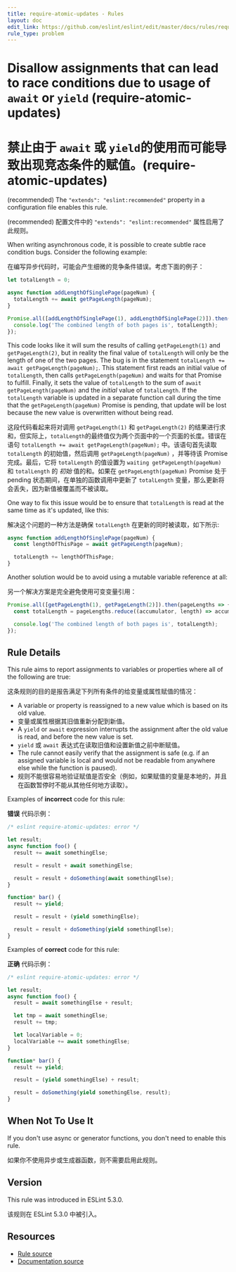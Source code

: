 ```yaml
---
title: require-atomic-updates - Rules
layout: doc
edit_link: https://github.com/eslint/eslint/edit/master/docs/rules/require-atomic-updates.md
rule_type: problem
---
```

<!-- Note: No pull requests accepted for this file. See README.md in the root directory for details. -->

# Disallow assignments that can lead to race conditions due to usage of `await` or `yield` (require-atomic-updates)

# 禁止由于 `await` 或 `yield`的使用而可能导致出现竞态条件的赋值。(require-atomic-updates)

(recommended) The `"extends": "eslint:recommended"` property in a configuration file enables this rule.

(recommended) 配置文件中的 `"extends": "eslint:recommended"` 属性启用了此规则。

When writing asynchronous code, it is possible to create subtle race condition bugs. Consider the following example:

在编写异步代码时，可能会产生细微的竞争条件错误。考虑下面的例子：

```js
let totalLength = 0;

async function addLengthOfSinglePage(pageNum) {
  totalLength += await getPageLength(pageNum);
}

Promise.all([addLengthOfSinglePage(1), addLengthOfSinglePage(2)]).then(() => {
  console.log('The combined length of both pages is', totalLength);
});
```

This code looks like it will sum the results of calling `getPageLength(1)` and `getPageLength(2)`, but in reality the final value of `totalLength` will only be the length of one of the two pages. The bug is in the statement `totalLength += await getPageLength(pageNum);`. This statement first reads an initial value of `totalLength`, then calls `getPageLength(pageNum)` and waits for that Promise to fulfill. Finally, it sets the value of `totalLength` to the sum of `await getPageLength(pageNum)` and the *initial* value of `totalLength`. If the `totalLength` variable is updated in a separate function call during the time that the `getPageLength(pageNum)` Promise is pending, that update will be lost because the new value is overwritten without being read.

这段代码看起来将对调用 `getPageLength(1)` 和 `getPageLength(2)` 的结果进行求和，但实际上，`totalLength`的最终值仅为两个页面中的一个页面的长度。错误在语句 `totalLength += await getPageLength(pageNum);` 中。该语句首先读取 `totalLength` 的初始值，然后调用 `getPageLength(pageNum)` ，并等待该 Promise 完成。最后，它将 `totalLength` 的值设置为 `waiting getPageLength(pageNum)` 和 `totalLength` 的 *初始* 值的和。如果在 `getPageLength(pageNum)` Promise 处于 pending 状态期间，在单独的函数调用中更新了 `totalLength` 变量，那么更新将会丢失，因为新值被覆盖而不被读取。

One way to fix this issue would be to ensure that `totalLength` is read at the same time as it's updated, like this:

解决这个问题的一种方法是确保 `totalLength` 在更新的同时被读取，如下所示:

```js
async function addLengthOfSinglePage(pageNum) {
  const lengthOfThisPage = await getPageLength(pageNum);

  totalLength += lengthOfThisPage;
}
```

Another solution would be to avoid using a mutable variable reference at all:

另一个解决方案是完全避免使用可变变量引用：

```js
Promise.all([getPageLength(1), getPageLength(2)]).then(pageLengths => {
  const totalLength = pageLengths.reduce((accumulator, length) => accumulator + length, 0);

  console.log('The combined length of both pages is', totalLength);
});
```

## Rule Details

This rule aims to report assignments to variables or properties where all of the following are true:

这条规则的目的是报告满足下列所有条件的给变量或属性赋值的情况：

* A variable or property is reassigned to a new value which is based on its old value.
* 变量或属性根据其旧值重新分配到新值。
* A `yield` or `await` expression interrupts the assignment after the old value is read, and before the new value is set.
* `yield` 或 `await` 表达式在读取旧值和设置新值之前中断赋值。
* The rule cannot easily verify that the assignment is safe (e.g. if an assigned variable is local and would not be readable from anywhere else while the function is paused).
* 规则不能很容易地验证赋值是否安全（例如，如果赋值的变量是本地的，并且在函数暂停时不能从其他任何地方读取）。

Examples of **incorrect** code for this rule:

**错误** 代码示例：

```js
/* eslint require-atomic-updates: error */

let result;
async function foo() {
  result += await somethingElse;

  result = result + await somethingElse;

  result = result + doSomething(await somethingElse);
}

function* bar() {
  result += yield;

  result = result + (yield somethingElse);

  result = result + doSomething(yield somethingElse);
}
```

Examples of **correct** code for this rule:

**正确** 代码示例：

```js
/* eslint require-atomic-updates: error */

let result;
async function foo() {
  result = await somethingElse + result;

  let tmp = await somethingElse;
  result += tmp;

  let localVariable = 0;
  localVariable += await somethingElse;
}

function* bar() {
  result += yield;

  result = (yield somethingElse) + result;

  result = doSomething(yield somethingElse, result);
}
```

## When Not To Use It

If you don't use async or generator functions, you don't need to enable this rule.

如果你不使用异步或生成器函数，则不需要启用此规则。

## Version

This rule was introduced in ESLint 5.3.0.

该规则在 ESLint 5.3.0 中被引入。

## Resources

* [Rule source](https://github.com/eslint/eslint/tree/master/lib/rules/require-atomic-updates.js)
* [Documentation source](https://github.com/eslint/eslint/tree/master/docs/rules/require-atomic-updates.md)
